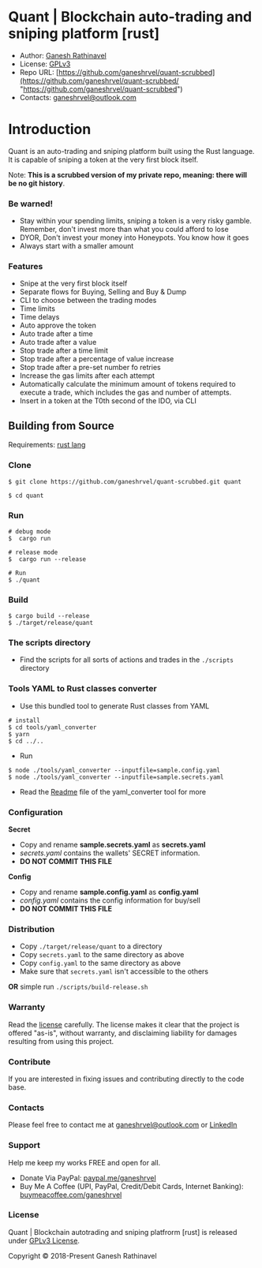 # Quant | Blockchain auto-trading and sniping platform [rust]

- Author: [Ganesh Rathinavel](https://www.linkedin.com/in/ganeshrvel "Ganesh Rathinavel")
- License: [GPLv3](https://github.com/ganeshrvel/quant-scrubbed/blob/master/LICENSE "GPLv3")
- Repo URL: [https://github.com/ganeshrvel/quant-scrubbed](https://github.com/ganeshrvel/quant-scrubbed/ "https://github.com/ganeshrvel/quant-scrubbed")
- Contacts: ganeshrvel@outlook.com

# Introduction
Quant is an auto-trading and sniping platform built using the Rust language. It is capable of sniping a token at the very first block itself. 

Note: **This is a scrubbed version of my private repo, meaning: there will be no git history**.

### Be warned!
 - Stay within your spending limits, sniping a token is a very risky gamble. Remember, don't invest more than what you could afford to lose
 - DYOR, Don't invest your money into Honeypots. You know how it goes
 - Always start with a smaller amount

### Features
- Snipe at the very first block itself
- Separate flows for Buying, Selling and Buy & Dump
- CLI to choose between the trading modes
- Time limits
- Time delays
- Auto approve the token
- Auto trade after a time
- Auto trade after a value
- Stop trade after a time limit
- Stop trade after a percentage of value increase
- Stop trade after a pre-set number fo retries
- Increase the gas limits after each attempt
- Automatically calculate the minimum amount of tokens required to execute a trade, which includes the gas and number of attempts.
- Insert in a token at the T0th second of the IDO, via CLI

## Building from Source

Requirements: [rust lang](https://www.rust-lang.org/tools/install "Install rust")

### Clone

```shell
$ git clone https://github.com/ganeshrvel/quant-scrubbed.git quant

$ cd quant
```

### Run

```shell
# debug mode
$  cargo run

# release mode
$  cargo run --release

# Run
$ ./quant
```

### Build

```shell
$ cargo build --release
$ ./target/release/quant
```

### The scripts directory
- Find the scripts for all sorts of actions and trades in the `./scripts` directory

### Tools YAML to Rust classes converter
  - Use this bundled tool to generate Rust classes from YAML
```shell
# install
$ cd tools/yaml_converter
$ yarn
$ cd ../..
```

  - Run
```shell
$ node ./tools/yaml_converter --inputfile=sample.config.yaml
$ node ./tools/yaml_converter --inputfile=sample.secrets.yaml
```
  - Read the [Readme](https://github.com/ganeshrvel/quant-scrubbed/blob/main/LICENSE) file of the yaml_converter tool for more

### Configuration

**Secret**
  - Copy and rename **sample.secrets.yaml** as **secrets.yaml**
  - *secrets.yaml* contains the wallets' SECRET information.
  - **DO NOT COMMIT THIS FILE**

**Config**
  - Copy and rename **sample.config.yaml** as **config.yaml**
  - *config.yaml* contains the config information for buy/sell
  - **DO NOT COMMIT THIS FILE**
  
### Distribution
  - Copy `./target/release/quant` to a directory
  - Copy `secrets.yaml` to the same directory as above
  - Copy `config.yaml` to the same directory as above
  - Make sure that `secrets.yaml` isn't accessible to the others
    
**OR** simple run `./scripts/build-release.sh`

### Warranty
Read the [license](https://github.com/ganeshrvel/quant-scrubbed/blob/master/LICENSE "GPLv3 License") carefully. The license makes it clear that the project is offered "as-is", without warranty, and disclaiming liability for damages resulting from using this project.

### Contribute
If you are interested in fixing issues and contributing directly to the code base.

### Contacts
Please feel free to contact me at ganeshrvel@outlook.com or [LinkedIn](https://www.linkedin.com/in/ganeshrvel)

### Support
Help me keep my works FREE and open for all.
- Donate Via PayPal: [paypal.me/ganeshrvel](https://paypal.me/ganeshrvel "https://paypal.me/ganeshrvel")
- Buy Me A Coffee (UPI, PayPal, Credit/Debit Cards, Internet Banking): [buymeacoffee.com/ganeshrvel](https://buymeacoffee.com/ganeshrvel "https://buymeacoffee.com/ganeshrvel")

### License
Quant | Blockchain autotrading and sniping platfrorm [rust] is released under [GPLv3 License](https://github.com/ganeshrvel/sirius-proxima/blob/master/LICENSE "GPLv3 License").

Copyright © 2018-Present Ganesh Rathinavel
